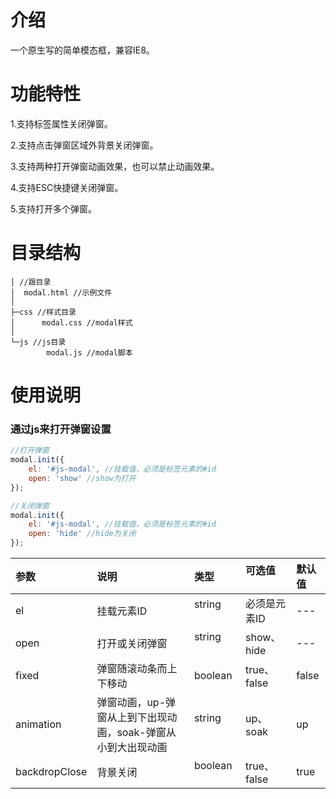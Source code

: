 # 介绍
一个原生写的简单模态框，兼容IE8。

# 功能特性
<p>1.支持标签属性关闭弹窗。</p>
<p>2.支持点击弹窗区域外背景关闭弹窗。</p>
<p>3.支持两种打开弹窗动画效果，也可以禁止动画效果。</p>
<p>4.支持ESC快捷键关闭弹窗。</p>
<p>5.支持打开多个弹窗。</p>

# 目录结构

```
│ //跟目录
│  modal.html //示例文件
│  
├─css //样式目录
│      modal.css //modal样式
│      
└─js //js目录
        modal.js //modal脚本
```
# 使用说明
### 通过js来打开弹窗设置
``` js
//打开弹窗
modal.init({
    el: '#js-modal', //挂载值，必须是标签元素的#id
    open: 'show' //show为打开
});

//关闭弹窗
modal.init({
    el: '#js-modal', //挂载值，必须是标签元素的#id
    open: 'hide' //hide为关闭
});

```

| 参数          | 说明           | 类型     | 可选值       | 默认值|
|:------------- |:--------------|:---------------|:-----------------|:-------------|
| el            | 挂载元素ID     | string        | 必须是元素ID   | ---|
| open          | 打开或关闭弹窗  | string        | show、hide   | ---|
| fixed         | 弹窗随滚动条而上下移动  | boolean| true、false   | false|
| animation     | 弹窗动画，up-弹窗从上到下出现动画，soak-弹窗从小到大出现动画  | string        | up、soak   | up|
| backdropClose | 背景关闭  | boolean        | true、false   | true|

```html
      
```
